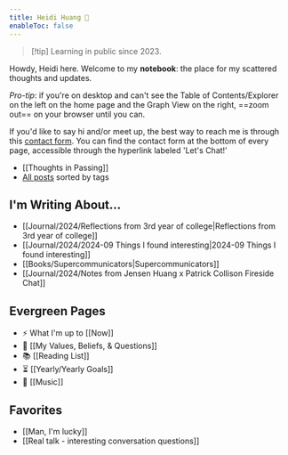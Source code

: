 ```yaml
---
title: Heidi Huang 🤠
enableToc: false
---
```

> [!tip] Learning in public since 2023.

Howdy, Heidi here. Welcome to my **notebook**: the place for my scattered thoughts and updates. 

*Pro-tip*: if you're on desktop and can't see the Table of Contents/Explorer on the left on the home page and the Graph View on the right, ==zoom out== on your browser until you can.

If you'd like to say hi and/or meet up, the best way to reach me is through this [contact form](https://heidihuang.com/contact). You can find the contact form at the bottom of every page, accessible through the hyperlink labeled 'Let's Chat!'

- [[Thoughts in Passing]]
- [All posts](https://notebook.heidihuang.com/tags/) sorted by tags
## I'm Writing About...
- [[Journal/2024/Reflections from 3rd year of college|Reflections from 3rd year of college]]
- [[Journal/2024/2024-09 Things I found interesting|2024-09 Things I found interesting]]
- [[Books/Supercommunicators|Supercommunicators]]
- [[Journal/2024/Notes from Jensen Huang x Patrick Collison Fireside Chat]]
## Evergreen Pages
- ⚡️ What I'm up to [[Now]]
- 🎯 [[My Values, Beliefs, & Questions]]
- 📚 [[Reading List]]
- ⏳ [[Yearly/Yearly Goals]]
- 🎸 [[Music]]

## Favorites
- [[Man, I'm lucky]]
- [[Real talk - interesting conversation questions]]